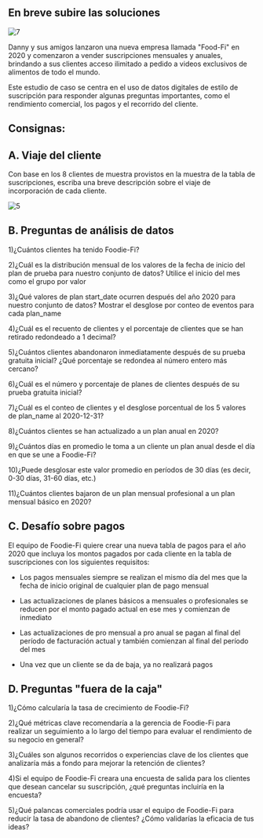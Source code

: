 ## En breve subire las soluciones 


![7](https://user-images.githubusercontent.com/86261762/209027837-d90ccca6-b01e-47b7-8909-ec173c22e4b8.png)


Danny y sus amigos lanzaron una nueva empresa llamada "Food-Fi" en 2020 y comenzaron a vender suscripciones mensuales y anuales, brindando a sus clientes acceso ilimitado a pedido a videos exclusivos de alimentos de todo el mundo.

Este estudio de caso se centra en el uso de datos digitales de estilo de suscripción para responder algunas preguntas importantes, como el rendimiento comercial, los pagos y el recorrido del cliente.

## Consignas:

## A. Viaje del cliente

Con base en los 8 clientes de muestra provistos en la muestra de la tabla de suscripciones, escriba una breve descripción sobre el viaje de incorporación de cada cliente.





![5](https://user-images.githubusercontent.com/86261762/209961099-f667d263-af15-42ff-b04c-a953837c7c7d.png)




## B. Preguntas de análisis de datos

1)¿Cuántos clientes ha tenido Foodie-Fi?

2)¿Cuál es la distribución mensual de los valores de la fecha de inicio del plan de prueba para nuestro conjunto de datos? Utilice el inicio del mes como el grupo por valor

3)¿Qué valores de plan start_date ocurren después del año 2020 para nuestro conjunto de datos? Mostrar el desglose por conteo de eventos para cada plan_name

4)¿Cuál es el recuento de clientes y el porcentaje de clientes que se han retirado redondeado a 1 decimal?

5)¿Cuántos clientes abandonaron inmediatamente después de su prueba gratuita inicial? ¿Qué porcentaje se redondea al número entero más cercano?

6)¿Cuál es el número y porcentaje de planes de clientes después de su prueba gratuita inicial?

7)¿Cuál es el conteo de clientes y el desglose porcentual de los 5 valores de plan_name al 2020-12-31?

8)¿Cuántos clientes se han actualizado a un plan anual en 2020?

9)¿Cuántos días en promedio le toma a un cliente un plan anual desde el día en que se une a Foodie-Fi?

10)¿Puede desglosar este valor promedio en períodos de 30 días (es decir, 0-30 días, 31-60 días, etc.)

11)¿Cuántos clientes bajaron de un plan mensual profesional a un plan mensual básico en 2020?

## C. Desafío sobre pagos 

El equipo de Foodie-Fi quiere crear una nueva tabla de pagos para el año 2020 que incluya los montos pagados por cada cliente en la tabla de suscripciones con los siguientes requisitos:

- Los pagos mensuales siempre se realizan el mismo día del mes que la fecha de inicio original de cualquier plan de pago mensual

- Las actualizaciones de planes básicos a mensuales o profesionales se reducen por el monto pagado actual en ese mes y comienzan de inmediato

- Las actualizaciones de pro mensual a pro anual se pagan al final del período de facturación actual y también comienzan al final del período del mes

- Una vez que un cliente se da de baja, ya no realizará pagos

## D. Preguntas "fuera de la caja"

1)¿Cómo calcularía la tasa de crecimiento de Foodie-Fi?

2)¿Qué métricas clave recomendaría a la gerencia de Foodie-Fi para realizar un seguimiento a lo largo del tiempo para evaluar el rendimiento de su negocio en general?

3)¿Cuáles son algunos recorridos o experiencias clave de los clientes que analizaría más a fondo para mejorar la retención de clientes?

4)Si el equipo de Foodie-Fi creara una encuesta de salida para los clientes que desean cancelar su suscripción, ¿qué preguntas incluiría en la encuesta?

5)¿Qué palancas comerciales podría usar el equipo de Foodie-Fi para reducir la tasa de abandono de clientes? ¿Cómo validarías la eficacia de tus ideas?
